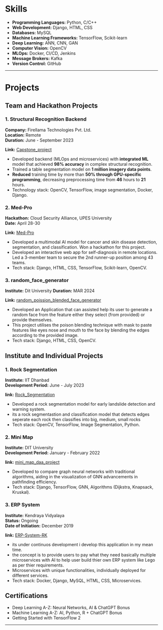 # Skills

- **Programming Languages:** Python, C/C++
- **Web Development:** Django, HTML, CSS
- **Databases:** MySQL
- **Machine Learning Frameworks:** TensorFlow, Scikit-learn
- **Deep Learning:** ANN, CNN, GAN
- **Computer Vision:** OpenCV
- **MLOps:** Docker, CI/CD, Jenkins
- **Message Brokers:** Kafka
- **Version Control:** GitHub

---
# Projects

## Team and Hackathon Projects

### 1. Structural Recognition Backend
**Company:** Firellama Technologies Pvt. Ltd.  
**Location:** Remote  
**Duration:** June - September 2023

**Link:** [Capstone_project](https://github.com/RajKrishna2123/capstone_project)
- Developed backend (MLOps and microservices) with **integrated ML** model that achieved **98% accuracy** in complex structural recognition.
- Trained a table segmentation model on **1 million imagery data points**.
- **Reduced** training time by more than **50% through GPU-specific programming**, decreasing preprocessing time from **46** hours to **21** hours.
- Technology stack: OpenCV, TensorFlow, image segmentation, Docker, Django.

### 2. Med-Pro
**Hackathon:** Cloud Security Alliance, UPES University  
**Date:** April 28-30  

**Link:** [Med-Pro](https://github.com/RajKrishna2123/Med-Pro)  
- Developed a multimodal AI model for cancer and skin disease detection, segmentation, and classification. Won a hackathon for this project.
- Developed an interactive web app for self-diagnosis in remote locations. Led a 3-member team to secure the 2nd runner-up position among 43 teams.  
- Tech stack: Django, HTML, CSS, TensorFlow, Scikit-learn, OpenCV.

### 3. random_face_generator 
**Institute:** Dit University
**Duration:** MAR 2024  

**Link:** [random_poission_blended_face_generator](https://github.com/RajKrishna2123/random_poission_blended_face_generator)
- Developed an Application that can assisted help its user to generate a random face from the feature either they select (from provided) or provide themselves.  
- This project utilises the poison blending technique with mask to paste features like eyes nose and mouth to the face by blending the edges according to the provided image.  
- Tech stack: Django, HTML, CSS, OpenCV.
## Institute and Individual Projects

### 1. Rock Segmentation
**Institute:** IIT Dhanbad  
**Development Period:** June - July 2023

**link:** [Rock_Segmentation](https://github.com/RajKrishna2123/Rock_Segmentation) 
- Developed a rock segmentation model for early landslide detection and warning system.
- its a rock segmentastion and classification model that detects edges seperate each rock then classifies into big, medium, small rocks    
- Tech stack: OpenCV, TensorFlow, Image Segmentation, Python.

### 2. Mini Map
**Institute:** DIT University  
**Development Period:** January - February 2022

**link:** [mini_map_daa_project](https://github.com/RajKrishna2123/mini_map_daa_project)
- Developed to compare graph neural networks with traditional algorithms, aiding in the visualization of GNN advancements in pathfinding efficiency.
- Tech stack: Django, TensorFlow, GNN, Algorithms (Dijkstra, Knapsack, Kruskal).

### 3. ERP System
**Institute:** Kendraya Vidyalaya  
**Status:** Ongoing  
**Date of Initiation:** December 2019

**link:** [ERP-System-RK](https://github.com/RajKrishna2123/ERP-System-RK)
- its under continuos development i develop this application in my mean time. 
- the concept is to provide users to pay what they need basically multiple microservices with AI to help user build thier own ERP system like Lego as per thier requirements.
- Microservices with unique functionalities, individually deployed for different services.  
- Tech stack: Docker, Django, MySQL, HTML, CSS, Microservices.

## Certifications
- Deep Learning A-Z: Neural Networks, AI & ChatGPT Bonus
- Machine Learning A-Z: AI, Python, R + ChatGPT Bonus
- Getting Started with TensorFlow 2

---

